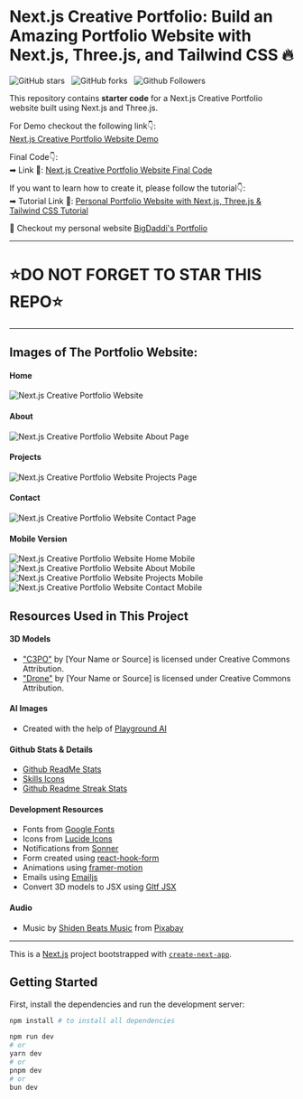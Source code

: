 # Next.js Creative Portfolio: Build an Amazing Portfolio Website with Next.js, Three.js, and Tailwind CSS 🔥

![GitHub stars](https://img.shields.io/github/stars/bigdaddi/Nextjs-Creative-Portfolio-Starter-Code-Files?style=social&logo=ApacheSpark&label=Stars)&nbsp;&nbsp;
![GitHub forks](https://img.shields.io/github/forks/bigdaddi/Nextjs-Creative-Portfolio-Starter-Code-Files?style=social&logo=KashFlow&maxAge=3600)&nbsp;&nbsp;
![Github Followers](https://img.shields.io/github/followers/bigdaddi.svg?style=social&label=Follow)&nbsp;&nbsp;<br />

This repository contains **starter code** for a Next.js Creative Portfolio website built using Next.js and Three.js. <br />

For Demo checkout the following link👇: <br />
[Next.js Creative Portfolio Website Demo](https://next-js-creative-portfolio-website.vercel.app/) <br />

Final Code👇: <br />
➡ Link 💚: [Next.js Creative Portfolio Website Final Code](https://github.com/bigdaddi/Nextjs-Creative-Portfolio-Starter-Code-Files) <br />

If you want to learn how to create it, please follow the tutorial👇: <br />
➡ Tutorial Link 💚: [Personal Portfolio Website with Next.js, Three.js & Tailwind CSS Tutorial](https://youtu.be/T5t46vuW8fo) <br />

💚 Checkout my personal website [BigDaddi's Portfolio](https://bigdaddi-portfolio.com) <br />

---

# ⭐DO NOT FORGET TO STAR THIS REPO⭐

---

## Images of The Portfolio Website:

#### Home

![Next.js Creative Portfolio Website](https://github.com/bigdaddi/Nextjs-Creative-Portfolio-Starter-Code-Files/blob/main/website%20images/Home-desktop.png)

#### About

![Next.js Creative Portfolio Website About Page](https://github.com/bigdaddi/Nextjs-Creative-Portfolio-Starter-Code-Files/blob/main/website%20images/About-desktop-full.png)

#### Projects

![Next.js Creative Portfolio Website Projects Page](https://github.com/bigdaddi/Nextjs-Creative-Portfolio-Starter-Code-Files/blob/main/website%20images/Projects-desktop.png)

#### Contact

![Next.js Creative Portfolio Website Contact Page](https://github.com/bigdaddi/Nextjs-Creative-Portfolio-Starter-Code-Files/blob/main/website%20images/Contact-desktop.png)

#### Mobile Version

![Next.js Creative Portfolio Website Home Mobile](https://github.com/bigdaddi/Nextjs-Creative-Portfolio-Starter-Code-Files/blob/main/website%20images/Home-mobile.png)
![Next.js Creative Portfolio Website About Mobile](https://github.com/bigdaddi/Nextjs-Creative-Portfolio-Starter-Code-Files/blob/main/website%20images/About-mobile.png)
![Next.js Creative Portfolio Website Projects Mobile](https://github.com/bigdaddi/Nextjs-Creative-Portfolio-Starter-Code-Files/blob/main/website%20images/Projects-mobile.png)
![Next.js Creative Portfolio Website Contact Mobile](https://github.com/bigdaddi/Nextjs-Creative-Portfolio-Starter-Code-Files/blob/main/website%20images/Contact-mobile.png)

## Resources Used in This Project

#### 3D Models

- ["C3PO"](https://example.com/c3po-model) by [Your Name or Source] is licensed under Creative Commons Attribution.
- ["Drone"](https://example.com/drone-model) by [Your Name or Source] is licensed under Creative Commons Attribution.

#### AI Images

- Created with the help of [Playground AI](https://playgroundai.com/)

#### Github Stats & Details

- [Github ReadMe Stats](https://github.com/anuraghazra/github-readme-stats)
- [Skills Icons](https://github.com/tandpfun/skill-icons)
- [Github Readme Streak Stats](https://github.com/denvercoder1/github-readme-streak-stats)

#### Development Resources

- Fonts from [Google Fonts](https://fonts.google.com/) <br />
- Icons from [Lucide Icons](https://lucide.dev/) <br />
- Notifications from [Sonner](https://sonner.emilkowal.ski/) <br />
- Form created using [react-hook-form](https://react-hook-form.com/) <br />
- Animations using [framer-motion](https://www.framer.com/motion/) <br />
- Emails using [Emailjs](https://www.emailjs.com/) <br />
- Convert 3D models to JSX using [Gltf JSX](https://github.com/pmndrs/gltfjsx)

#### Audio

- Music by <a href="https://pixabay.com/users/shidenbeatsmusic-25676252/?utm_source=link-attribution&utm_medium=referral&utm_campaign=music&utm_content=20772">Shiden Beats Music</a> from <a href="https://pixabay.com/music//?utm_source=link-attribution&utm_medium=referral&utm_campaign=music&utm_content=20772">Pixabay</a>

---

This is a [Next.js](https://nextjs.org/) project bootstrapped with [`create-next-app`](https://github.com/vercel/next.js/tree/canary/packages/create-next-app).

## Getting Started

First, install the dependencies and run the development server:

```bash
npm install # to install all dependencies

npm run dev
# or
yarn dev
# or
pnpm dev
# or
bun dev
```

